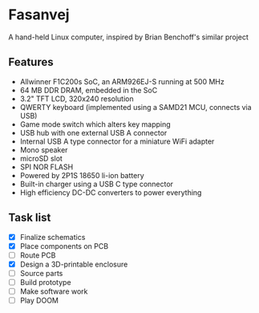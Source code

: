 # Fasanvej
A hand-held Linux computer, inspired by Brian Benchoff's similar project

## Features
- Allwinner F1C200s SoC, an ARM926EJ-S running at 500 MHz
- 64 MB DDR DRAM, embedded in the SoC
- 3.2" TFT LCD, 320x240 resolution
- QWERTY keyboard (implemented using a SAMD21 MCU, connects via USB)
- Game mode switch which alters key mapping
- USB hub with one external USB A connector
- Internal USB A type connector for a miniature WiFi adapter
- Mono speaker
- microSD slot
- SPI NOR FLASH
- Powered by 2P1S 18650 li-ion battery
- Built-in charger using a USB C type connector
- High efficiency DC-DC converters to power everything

## Task list
- [x] Finalize schematics
- [x] Place components on PCB
- [ ] Route PCB
- [x] Design a 3D-printable enclosure
- [ ] Source parts
- [ ] Build prototype
- [ ] Make software work
- [ ] Play DOOM
